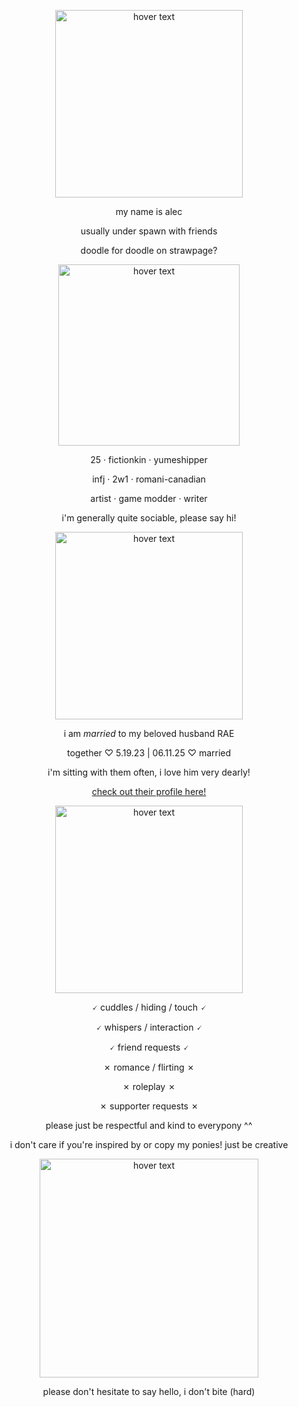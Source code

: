 <p align="center"><img src="https://i.imgur.com/6uYOMy6.png" width="300" title="hover text"></p>
<p align="center">
  my name is alec
</p>
<p align="center">
  usually under spawn with friends
  </p>
<p align="center">
  doodle for doodle on strawpage?
  </p>
  
<p align="center"><img src="https://i.imgur.com/8AtrVMA.png" width="290" title="hover text"></p>

<p align="center">
  25 · fictionkin · yumeshipper
  </p>
<p align="center">
  infj · 2w1 · romani-canadian
  </p>
<p align="center">
  artist · game modder · writer
</p>

<p align="center">
  i'm generally quite sociable, please say hi!
  </p>

<p align="center"><p align="center"><img src="https://i.imgur.com/0Gi9hcB.png" width="300" title="hover text"></p>

<p align="center"> i am <i>married</i> to my beloved husband RAE</p>

<p align="center">together ♡ 5.19.23 | 06.11.25 ♡ married</p>

<p align="center">i'm sitting with them often, i love him very dearly!</p>

<p align="center";><a href="https://github.com/sacrificialwill">check out their profile here!</a></p>

<p align="center"><img src="https://i.imgur.com/INIwkOP.png" width="300" title="hover text"></p>

<p align="center">
  🗸 cuddles / hiding / touch 🗸
</p>
<p align="center">
  🗸 whispers / interaction 🗸
  </p>
<p align="center">
  🗸 friend requests 🗸
  </p>
<p align="center">
  ✗ romance / flirting ✗
  </p>
<p align="center">
  ✗ roleplay ✗
  </p>
<p align="center">
  ✗ supporter requests ✗
  </p>

  <p align="center">please just be respectful and kind to everypony ^^</p>
  
  <p align="center">i don't care if you're inspired by or copy my ponies! just be creative</p>


<p align="center"><img src="https://i.imgur.com/EZzDdex.png" width="350" title="hover text"></p>
<p align="center">
  please don't hesitate to say hello, i don't bite (hard)
   </p>
